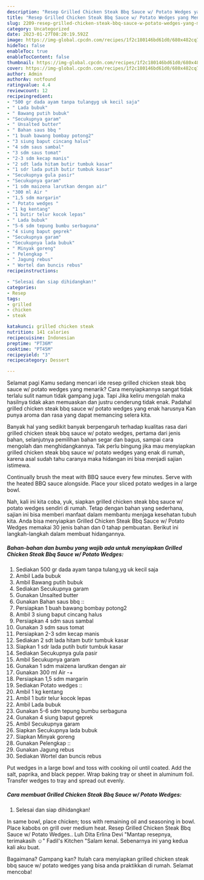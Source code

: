 ```yaml
---
description: "Resep Grilled Chicken Steak Bbq Sauce w/ Potato Wedges yang Menggugah Selera, Buat Buka Puasa Enak"
title: "Resep Grilled Chicken Steak Bbq Sauce w/ Potato Wedges yang Menggugah Selera, Buat Buka Puasa Enak"
slug: 2209-resep-grilled-chicken-steak-bbq-sauce-w-potato-wedges-yang-menggugah-selera-buat-buka-puasa-enak
category: Uncategorized
date: 2023-01-27T08:20:19.592Z
image: https://img-global.cpcdn.com/recipes/1f2c180146bd61d0/680x482cq70/grilled-chicken-steak-bbq-sauce-w-potato-wedges-foto-resep-utama.jpg
hideToc: false
enableToc: true
enableTocContent: false
thumbnail: https://img-global.cpcdn.com/recipes/1f2c180146bd61d0/680x482cq70/grilled-chicken-steak-bbq-sauce-w-potato-wedges-foto-resep-utama.jpg
cover: https://img-global.cpcdn.com/recipes/1f2c180146bd61d0/680x482cq70/grilled-chicken-steak-bbq-sauce-w-potato-wedges-foto-resep-utama.jpg
author: Admin
authorAv: notfound
ratingvalue: 4.4
reviewcount: 12
recipeingredient:
- "500 gr dada ayam tanpa tulangyg uk kecil saja"
- " Lada bubuk"
- " Bawang putih bubuk"
- "Secukupnya garam"
- " Unsalted butter"
- " Bahan saus bbq "
- "1 buah bawang bombay potong2"
- "3 siung baput cincang halus"
- "4 sdm saus sambal"
- "3 sdm saus tomat"
- "2-3 sdm kecap manis"
- "2 sdt lada hitam butir tumbuk kasar"
- "1 sdr lada putih butir tumbuk kasar"
- "Secukupnya gula pasir"
- "Secukupnya garam"
- "1 sdm maizena larutkan dengan air"
- "300 ml Air "
- "1,5 sdm margarin"
- " Potato wedges "
- "1 kg kentang"
- "1 butir telur kocok lepas"
- " Lada bubuk"
- "5-6 sdm tepung bumbu serbaguna"
- "4 siung baput geprek"
- "Secukupnya garam"
- "Secukupnya lada bubuk"
- " Minyak goreng"
- " Pelengkap "
- " Jagung rebus"
- " Wortel dan buncis rebus"
recipeinstructions:

- "Selesai dan siap dihidangkan!"
categories:
- Resep
tags:
- grilled
- chicken
- steak

katakunci: grilled chicken steak 
nutrition: 141 calories
recipecuisine: Indonesian
preptime: "PT36M"
cooktime: "PT45M"
recipeyield: "3"
recipecategory: Dessert

---
```



Selamat pagi Kamu sedang mencari ide resep grilled chicken steak bbq sauce w/ potato wedges yang menarik? Cara menyiapkannya sangat tidak terlalu sulit namun tidak gampang juga. Tapi Jika keliru mengolah maka hasilnya tidak akan memuaskan dan justru cenderung tidak enak. Padahal grilled chicken steak bbq sauce w/ potato wedges yang enak harusnya Kan punya aroma dan rasa yang dapat memancing selera kita.


Banyak hal yang sedikit banyak berpengaruh terhadap kualitas rasa dari grilled chicken steak bbq sauce w/ potato wedges, pertama dari jenis bahan, selanjutnya pemilihan bahan segar dan bagus, sampai cara mengolah dan menghidangkannya. Tak perlu bingung jika mau menyiapkan grilled chicken steak bbq sauce w/ potato wedges yang enak di rumah, karena asal sudah tahu caranya maka hidangan ini bisa menjadi sajian istimewa.

Continually brush the meat with BBQ sauce every few minutes. Serve with the heated BBQ sauce alongside. Place your sliced potato wedges in a large bowl.


Nah, kali ini kita coba, yuk, siapkan grilled chicken steak bbq sauce w/ potato wedges sendiri di rumah. Tetap dengan bahan yang sederhana, sajian ini bisa memberi manfaat dalam membantu menjaga kesehatan tubuh kita. Anda bisa menyiapkan Grilled Chicken Steak Bbq Sauce w/ Potato Wedges memakai 30 jenis bahan dan 0 tahap pembuatan. Berikut ini langkah-langkah dalam membuat hidangannya.

<!--inarticleads1-->

##### Bahan-bahan dan bumbu yang wajib ada untuk menyiapkan Grilled Chicken Steak Bbq Sauce w/ Potato Wedges:

1. Sediakan 500 gr dada ayam tanpa tulang,yg uk kecil saja
1. Ambil  Lada bubuk
1. Ambil  Bawang putih bubuk
1. Sediakan Secukupnya garam
1. Gunakan  Unsalted butter
1. Gunakan  Bahan saus bbq ::
1. Persiapkan 1 buah bawang bombay potong2
1. Ambil 3 siung baput cincang halus
1. Persiapkan 4 sdm saus sambal
1. Gunakan 3 sdm saus tomat
1. Persiapkan 2-3 sdm kecap manis
1. Sediakan 2 sdt lada hitam butir tumbuk kasar
1. Siapkan 1 sdr lada putih butir tumbuk kasar
1. Sediakan Secukupnya gula pasir
1. Ambil Secukupnya garam
1. Gunakan 1 sdm maizena larutkan dengan air
1. Gunakan 300 ml Air -+
1. Persiapkan 1,5 sdm margarin
1. Sediakan  Potato wedges ::
1. Ambil 1 kg kentang
1. Ambil 1 butir telur kocok lepas
1. Ambil  Lada bubuk
1. Gunakan 5-6 sdm tepung bumbu serbaguna
1. Gunakan 4 siung baput geprek
1. Ambil Secukupnya garam
1. Siapkan Secukupnya lada bubuk
1. Siapkan  Minyak goreng
1. Gunakan  Pelengkap ::
1. Gunakan  Jagung rebus
1. Sediakan  Wortel dan buncis rebus


Put wedges in a large bowl and toss with cooking oil until coated. Add the salt, paprika, and black pepper. Wrap baking tray or sheet in aluminum foil. Transfer wedges to tray and spread out evenly. 

<!--inarticleads2-->

##### Cara membuat Grilled Chicken Steak Bbq Sauce w/ Potato Wedges:


1. Selesai dan siap dihidangkan!

In same bowl, place chicken; toss with remaining oil and seasoning in bowl. Place kabobs on grill over medium heat. Resep Grilled Chicken Steak Bbq Sauce w/ Potato Wedges.. Luh Dita Erlina Devi &#34;Mantap resepnya, terimakasih ☺&#34; Fadil&#39;s Kitchen &#34;Salam kenal. Sebenarnya ini yang kedua kali aku buat. 

Bagaimana? Gampang kan? Itulah cara menyiapkan grilled chicken steak bbq sauce w/ potato wedges yang bisa anda praktikkan di rumah. Selamat mencoba!
